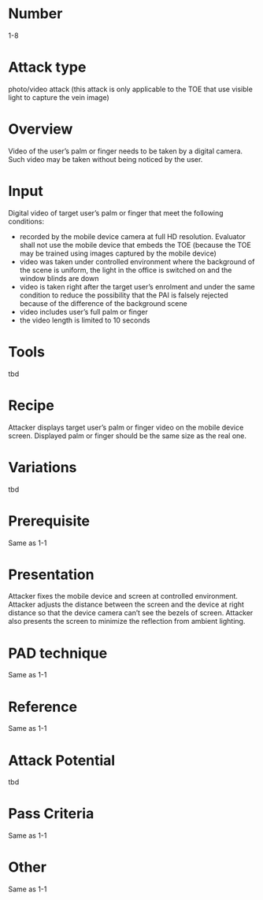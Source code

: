 Number
=======
1-8 

Attack type
===========
photo/video attack (this attack is only applicable to the TOE that use visible light to capture the vein image)

Overview
========
Video of the user’s palm or finger needs to be taken by a digital camera. Such video may be taken without being noticed by the user.

Input
======
Digital video of target user’s palm or finger that meet the following conditions:
-	recorded by the mobile device camera at full HD resolution. Evaluator shall not use 
the mobile device that embeds the TOE (because the TOE may be trained using images 
captured by the mobile device)
-	video was taken under controlled environment where the background of the scene 
is uniform, the light in the office is switched on and the window blinds are down
-	video is taken right after the target user’s enrolment and under the same condition 
to reduce the possibility that the PAI is falsely rejected because of the difference of 
the background scene
-	video includes user’s full palm or finger
-	the video length is limited to 10 seconds

Tools
=====
tbd

Recipe
======
Attacker displays target user’s palm or finger video on the mobile device screen. Displayed 
palm or finger should be the same size as the real one.

Variations
==========
tbd

Prerequisite
============
Same as 1-1

Presentation
============
Attacker fixes the mobile device and screen at controlled environment. Attacker adjusts the 
distance between the screen and the device at right distance so that the device camera 
can’t see the bezels of screen. Attacker also presents the screen to minimize the reflection 
from ambient lighting.

PAD technique
=============
Same as 1-1

Reference
=========
Same as 1-1

Attack Potential
================
tbd

Pass Criteria
=============
Same as 1-1

Other
=====
Same as 1-1
